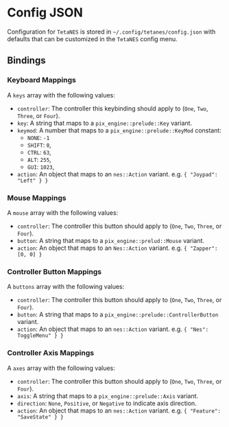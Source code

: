 # Config JSON

Configuration for `TetaNES` is stored in `~/.config/tetanes/config.json` with
defaults that can be customized in the `TetaNES` config menu.

## Bindings

### Keyboard Mappings

A `keys` array with the following values:

- `controller`: The controller this keybinding should apply to (`One`, `Two`,
  `Three`, or `Four`).
- `key`: A string that maps to a `pix_engine::prelude::Key` variant.
- `keymod`: A number that maps to a `pix_engine::prelude::KeyMod` constant:
  - `NONE`: `-1`
  - `SHIFT`: `0`,
  - `CTRL`: `63`,
  - `ALT`: `255`,
  - `GUI`: `1023`,
- `action`: An object that maps to an `nes::Action` variant. e.g.
  `{ "Joypad": "Left" } }`

### Mouse Mappings

A `mouse` array with the following values:

- `controller`: The controller this button should apply to (`One`, `Two`,
  `Three`, or `Four`).
- `button`: A string that maps to a `pix_engine::prelud::Mouse` variant.
- `action`: An object that maps to an `Nes::Action` variant. e.g.
  `{ "Zapper": [0, 0] }`

### Controller Button Mappings

A `buttons` array with the following values:

- `controller`: The controller this button should apply to (`One`, `Two`,
  `Three`, or `Four`).
- `button`: A string that maps to a `pix_engine::prelude::ControllerButton`
  variant.
- `action`: An object that maps to an `nes::Action` variant. e.g.
  `{ "Nes": ToggleMenu" } }`

### Controller Axis Mappings

A `axes` array with the following values:

- `controller`: The controller this button should apply to (`One`, `Two`,
  `Three`, or `Four`).
- `axis`: A string that maps to a `pix_engine::prelude::Axis` variant.
- `direction`: `None`, `Positive`, or `Negative` to indicate axis direction.
- `action`: An object that maps to an `nes::Action` variant. e.g.
  `{ "Feature": "SaveState" } }`
